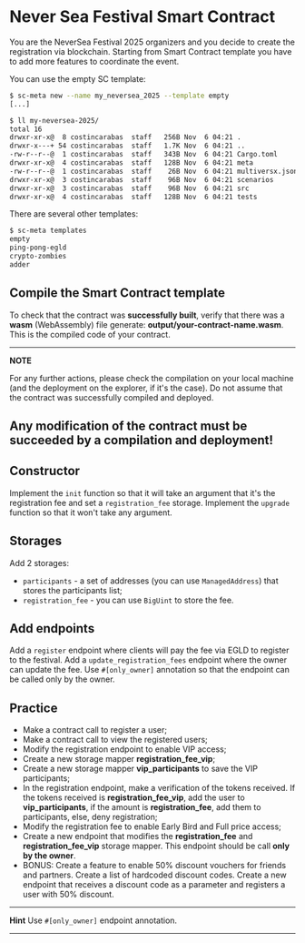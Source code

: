 # Never Sea Festival Smart Contract

You are the NeverSea Festival 2025 organizers and you decide to create the registration via blockchain.
Starting from Smart Contract template you have to add more features to coordinate the event.

You can use the empty SC template:
```bash
$ sc-meta new --name my_neversea_2025 --template empty
[...]

$ ll my-neversea-2025/
total 16
drwxr-xr-x@  8 costincarabas  staff   256B Nov  6 04:21 .
drwxr-x---+ 54 costincarabas  staff   1.7K Nov  6 04:21 ..
-rw-r--r--@  1 costincarabas  staff   343B Nov  6 04:21 Cargo.toml
drwxr-xr-x@  4 costincarabas  staff   128B Nov  6 04:21 meta
-rw-r--r--@  1 costincarabas  staff    26B Nov  6 04:21 multiversx.json
drwxr-xr-x@  3 costincarabas  staff    96B Nov  6 04:21 scenarios
drwxr-xr-x@  3 costincarabas  staff    96B Nov  6 04:21 src
drwxr-xr-x@  4 costincarabas  staff   128B Nov  6 04:21 tests
```

There are several other templates:
```bash
$ sc-meta templates
empty
ping-pong-egld
crypto-zombies
adder
```

## Compile the Smart Contract template

To check that the contract was **successfully built**, verify that there was a **wasm** (WebAssembly) file generate: **output/your-contract-name.wasm**. This is the compiled code of your contract.

---
**NOTE**

For any further actions, please check the compilation on your local machine (and the deployment on the explorer, if it's the case). Do not assume that the contract was successfully compiled and deployed.

Any modification of the contract must be succeeded by a compilation and deployment!
---


## Constructor

Implement the `init` function so that it will take an argument that it's the registration fee and set a `registration_fee` storage.
Implement the `upgrade` function so that it won't take any argument.

## Storages

Add 2 storages:
* `participants` - a set of addresses (you can use `ManagedAddress`) that stores the participants list;
* `registration_fee` - you can use `BigUint` to store the fee.

## Add endpoints

Add a `register` endpoint where clients will pay the fee via EGLD to register to the festival.
Add a `update_registration_fees` endpoint where the owner can update the fee. Use `#[only_owner]` annotation so that the endpoint can be called only by the owner.


## Practice

* Make a contract call to register a user;
* Make a contract call to view the registered users;
* Modify the registration endpoint to enable VIP access;
* Create a new storage mapper **registration_fee_vip**;
* Create a new storage mapper **vip_participants** to save the VIP participants;
* In the registration endpoint, make a verification of the tokens received. If the tokens received is **registration_fee_vip**, add the user to **vip_participants**, if the amount is **registration_fee**, add them to participants, else, deny registration;
* Modify the registration fee to enable Early Bird and Full price access;
* Create a new endpoint that modifies the **registration_fee** and **registration_fee_vip** storage mapper. This endpoint should be call **only by the owner**.
* BONUS: Create a feature to enable 50% discount vouchers for friends and partners. Create a list of hardcoded discount codes. Create a new endpoint that receives a discount code as a parameter and registers a user with 50% discount.


---

**Hint**
Use `#[only_owner]` endpoint annotation.

---